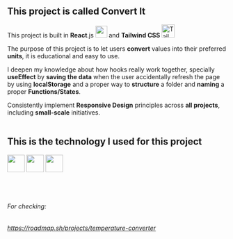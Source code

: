 
## This project is called **Convert It**

This project is built in **React**.js <img src="https://upload.wikimedia.org/wikipedia/commons/a/a7/React-icon.svg" width="27"> and **Tailwind CSS** <img src="https://upload.wikimedia.org/wikipedia/commons/d/d5/Tailwind_CSS_Logo.svg" alt="Tailwind CSS Logo" width="30"/>

The purpose of this project is to let users **convert** values into their preferred **units**, it is educational and easy to use.

I deepen my knowledge about how hooks really work together, specially **useEffect** by **saving the data** when the user accidentally refresh the page by using **localStorage** and a proper way to **structure** a folder and **naming** a proper **Functions/States**.

Consistently implement **Responsive Design** principles across **all projects**, including **small-scale** initiatives.
<br>
<br>

## This is the technology I used for this project
<p align="left">
  <img src="https://upload.wikimedia.org/wikipedia/commons/a/a7/React-icon.svg" width="40">
  <img src="https://cdn.jsdelivr.net/gh/devicons/devicon/icons/javascript/javascript-original.svg" width="40" height="40"/> 
  <img src="https://cdn.jsdelivr.net/gh/devicons/devicon/icons/tailwindcss/tailwindcss-original.svg" width="40" height="40"/>
</p>

<br>
<br>

###### For checking:

###### https://roadmap.sh/projects/temperature-converter


